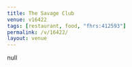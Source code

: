 ```yaml
---
title: The Savage Club
venue: v16422
tags: [restaurant, food, "fhrs:412593"]
permalink: /v/16422/
layout: venue
---
```

null